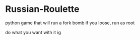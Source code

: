 # Russian-Roulette
python game that will run a fork bomb if you loose, run as root 


do what you want with it ig 
